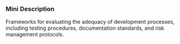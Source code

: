 ### Mini Description

Frameworks for evaluating the adequacy of development processes, including testing procedures, documentation standards, and risk management protocols.
